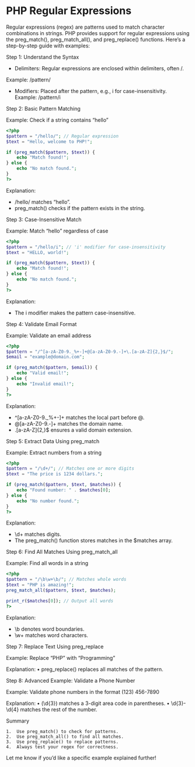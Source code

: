# PHP Regular Expressions

Regular expressions (regex) are patterns used to match character combinations in strings. PHP provides support for regular expressions using the preg_match(), preg_match_all(), and preg_replace() functions. Here’s a step-by-step guide with examples:

Step 1: Understand the Syntax

- Delimiters: Regular expressions are enclosed within delimiters, often /.

Example: /pattern/
- Modifiers: Placed after the pattern, e.g., i for case-insensitivity.
Example: /pattern/i

Step 2: Basic Pattern Matching

Example: Check if a string contains “hello”
```php
<?php
$pattern = "/hello/"; // Regular expression
$text = "Hello, welcome to PHP!";

if (preg_match($pattern, $text)) {
    echo "Match found!";
} else {
    echo "No match found.";
}
?>
```
Explanation:
- /hello/ matches “hello”.
- preg_match() checks if the pattern exists in the string.

Step 3: Case-Insensitive Match

Example: Match “hello” regardless of case
```php
<?php
$pattern = "/hello/i"; // 'i' modifier for case-insensitivity
$text = "HELLO, world!";

if (preg_match($pattern, $text)) {
    echo "Match found!";
} else {
    echo "No match found.";
}
?>
```
Explanation:
- The i modifier makes the pattern case-insensitive.

Step 4: Validate Email Format

Example: Validate an email address
```php
<?php
$pattern = "/^[a-zA-Z0-9._%+-]+@[a-zA-Z0-9.-]+\.[a-zA-Z]{2,}$/";
$email = "example@domain.com";

if (preg_match($pattern, $email)) {
    echo "Valid email!";
} else {
    echo "Invalid email!";
}
?>
```
Explanation:
- ^[a-zA-Z0-9._%+-]+ matches the local part before @.
- @[a-zA-Z0-9.-]+ matches the domain name.
- \.[a-zA-Z]{2,}$ ensures a valid domain extension.

Step 5: Extract Data Using preg_match

Example: Extract numbers from a string
```php
<?php
$pattern = "/\d+/"; // Matches one or more digits
$text = "The price is 1234 dollars.";

if (preg_match($pattern, $text, $matches)) {
    echo "Found number: " . $matches[0];
} else {
    echo "No number found.";
}
?>
```
Explanation:
- \d+ matches digits.
- The preg_match() function stores matches in the $matches array.

Step 6: Find All Matches Using preg_match_all

Example: Find all words in a string
```php
<?php
$pattern = "/\b\w+\b/"; // Matches whole words
$text = "PHP is amazing!";
preg_match_all($pattern, $text, $matches);

print_r($matches[0]); // Output all words
?>
```
Explanation:
- \b denotes word boundaries.
- \w+ matches word characters.

Step 7: Replace Text Using preg_replace

Example: Replace “PHP” with “Programming”

<?php
$pattern = "/PHP/";
$replacement = "Programming";
$text = "PHP is awesome!";

$result = preg_replace($pattern, $replacement, $text);
echo $result;
?>

Explanation:
	•	preg_replace() replaces all matches of the pattern.

Step 8: Advanced Example: Validate a Phone Number

Example: Validate phone numbers in the format (123) 456-7890

<?php
$pattern = "/^\(\d{3}\) \d{3}-\d{4}$/";
$phone = "(123) 456-7890";

if (preg_match($pattern, $phone)) {
    echo "Valid phone number!";
} else {
    echo "Invalid phone number!";
}
?>

Explanation:
	•	\(\d{3}\) matches a 3-digit area code in parentheses.
	•	\d{3}-\d{4} matches the rest of the number.

Summary

	1.	Use preg_match() to check for patterns.
	2.	Use preg_match_all() to find all matches.
	3.	Use preg_replace() to replace patterns.
	4.	Always test your regex for correctness.

Let me know if you’d like a specific example explained further!

